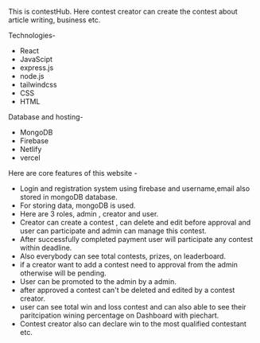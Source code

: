 This is contestHub. Here contest creator can create the contest about article writing, business etc.

Technologies-
- React 
- JavaScipt
- express.js
- node.js
- tailwindcss
- CSS
- HTML

Database and hosting-
- MongoDB 
- Firebase
- Netlify
- vercel

Here are core features of this website - 

- Login and registration system using firebase and username,email also stored in mongoDB database.
- For storing data, mongoDB is used.
- Here are 3 roles, admin , creator and user.
- Creator can create a contest , can delete and edit before approval and user can participate and admin can manage this contest.
- After successfully completed payment user will participate any contest within deadline.
- Also everybody can see total contests, prizes, on leaderboard. 
- if a creator want to add a contest need to approval from the admin otherwise will be pending.
- User can be promoted to the admin by a admin.
- after approved a contest can't be deleted and edited by a contest creator.
- user can see total win and loss contest and  can also able to see their paritcipation wining percentage on Dashboard with piechart.
- Contest creator also can declare win to the most qualified contestant etc.




